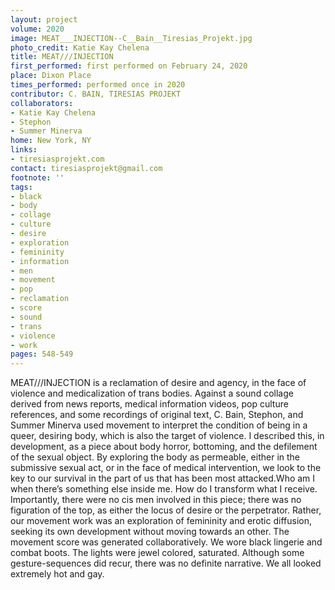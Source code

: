 ```yaml
---
layout: project
volume: 2020
image: MEAT___INJECTION--C__Bain__Tiresias_Projekt.jpg
photo_credit: Katie Kay Chelena
title: MEAT///INJECTION
first_performed: first performed on February 24, 2020
place: Dixon Place
times_performed: performed once in 2020
contributor: C. BAIN, TIRESIAS PROJEKT
collaborators:
- Katie Kay Chelena
- Stephon
- Summer Minerva
home: New York, NY
links:
- tiresiasprojekt.com
contact: tiresiasprojekt@gmail.com
footnote: ''
tags:
- black
- body
- collage
- culture
- desire
- exploration
- femininity
- information
- men
- movement
- pop
- reclamation
- score
- sound
- trans
- violence
- work
pages: 548-549
---
```



MEAT///INJECTION is a reclamation of desire and agency, in the face of violence and medicalization of trans bodies. Against a sound collage derived from news reports, medical information videos, pop culture references, and some recordings of original text, C. Bain, Stephon, and Summer Minerva used movement to interpret the condition of being in a queer, desiring body, which is also the target of violence. I described this, in development, as a piece about body horror, bottoming, and the defilement of the sexual object. By exploring the body as permeable, either in the submissive sexual act, or in the face of medical intervention, we look to the key to our survival in the part of us that has been most attacked.Who am I when there’s something else inside me. How do I transform what I receive. Importantly, there were no cis men involved in this piece; there was no figuration of the top, as either the locus of desire or the perpetrator. Rather, our movement work was an exploration of femininity and erotic diffusion, seeking its own development without moving towards an other. The movement score was generated collaboratively. We wore black lingerie and combat boots. The lights were jewel colored, saturated. Although some gesture-sequences did recur, there was no definite narrative. We all looked extremely hot and gay.
